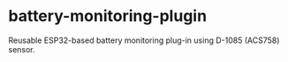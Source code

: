 # battery-monitoring-plugin
Reusable ESP32-based battery monitoring plug-in using D-1085 (ACS758) sensor.
